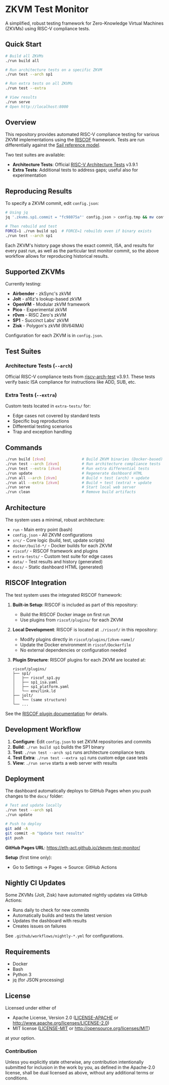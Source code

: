 # ZKVM Test Monitor

A simplified, robust testing framework for Zero-Knowledge Virtual Machines (ZKVMs) using RISC-V compliance tests.

## Quick Start

```bash
# Build all ZKVMs
./run build all

# Run architecture tests on a specific ZKVM
./run test --arch sp1

# Run extra tests on all ZKVMs
./run test --extra

# View results
./run serve
# Open http://localhost:8000
```

## Overview

This repository provides automated RISC-V compliance testing for various ZKVM implementations using the [RISCOF](https://github.com/riscv-software-src/riscof/) framework. Tests are run differentially against the [Sail reference model](https://github.com/riscv/sail-riscv).

Two test suites are available:
- **Architecture Tests**: Official [RISC-V Architecture Tests](https://github.com/riscv-non-isa/riscv-arch-test) v3.9.1
- **Extra Tests**: Additional tests to address gaps; useful also for experimentation

## Reproducing Results

To specify a ZKVM commit, edit `config.json`:
```bash
# Using jq
jq '.zkvms.sp1.commit = "fc98075a"' config.json > config.tmp && mv config.tmp config.json

# Then rebuild and test
FORCE=1 ./run build sp1  # FORCE=1 rebuilds even if binary exists
./run test --arch sp1
```

Each ZKVM's history page shows the exact commit, ISA, and results for every past run, as well as the particular test monitor commit, so the above workflow allows for reproducing historical results. 

## Supported ZKVMs

Currently testing:
- **Airbender** - zkSync's zkVM
- **Jolt** - a16z's lookup-based zkVM
- **OpenVM** - Modular zkVM framework
- **Pico** - Experimental zkVM
- **r0vm** - RISC Zero's zkVM
- **SP1** - Succinct Labs' zkVM
- **Zisk** - Polygon's zkVM (RV64IMA)

Configuration for each ZKVM is in `config.json`.

## Test Suites

### Architecture Tests (`--arch`)
Official RISC-V compliance tests from [riscv-arch-test](https://github.com/riscv-non-isa/riscv-arch-test) v3.9.1. These tests verify basic ISA compliance for instructions like ADD, SUB, etc.

### Extra Tests (`--extra`)
Custom tests located in `extra-tests/` for:
- Edge cases not covered by standard tests
- Specific bug reproductions
- Differential testing scenarios
- Trap and exception handling

## Commands

```bash
./run build [zkvm]                # Build ZKVM binaries (Docker-based)
./run test --arch [zkvm]          # Run architecture compliance tests
./run test --extra [zkvm]         # Run extra differential tests
./run update                      # Regenerate dashboard HTML
./run all --arch [zkvm]           # Build + test (arch) + update
./run all --extra [zkvm]          # Build + test (extra) + update
./run serve                       # Start local web server
./run clean                       # Remove build artifacts
```

## Architecture

The system uses a minimal, robust architecture:

- `run` - Main entry point (bash)
- `config.json` - All ZKVM configurations
- `src/` - Core logic (build, test, update scripts)
- `docker/build-*/` - Docker builds for each ZKVM
- `riscof/` - RISCOF framework and plugins
- `extra-tests/` - Custom test suite for edge cases
- `data/` - Test results and history (generated)
- `docs/` - Static dashboard HTML (generated)

## RISCOF Integration

The test system uses the integrated RISCOF framework:

1. **Built-in Setup**: RISCOF is included as part of this repository:
   - Build the RISCOF Docker image on first run
   - Use plugins from `riscof/plugins/` for each ZKVM

2. **Local Development**: RISCOF is located at `./riscof/` in this repository:
   - Modify plugins directly in `riscof/plugins/[zkvm-name]/`
   - Update the Docker environment in `riscof/Dockerfile`
   - No external dependencies or configuration needed

3. **Plugin Structure**: RISCOF plugins for each ZKVM are located at:
   ```
   riscof/plugins/
   ├── sp1/
   │   ├── riscof_sp1.py
   │   ├── sp1_isa.yaml
   │   ├── sp1_platform.yaml
   │   └── env/link.ld
   ├── jolt/
   │   └── (same structure)
   └── ...
   ```

See the [RISCOF plugin documentation](https://riscof.readthedocs.io/) for details.

## Development Workflow

1. **Configure**: Edit `config.json` to set ZKVM repositories and commits
2. **Build**: `./run build sp1` builds the SP1 binary
3. **Test**: `./run test --arch sp1` runs architecture compliance tests
4. **Test Extra**: `./run test --extra sp1` runs custom edge case tests
5. **View**: `./run serve` starts a web server with results

## Deployment

The dashboard automatically deploys to GitHub Pages when you push changes to the `docs/` folder:

```bash
# Test and update locally
./run test --arch sp1
./run update

# Push to deploy
git add -A
git commit -m "Update test results"
git push
```

**GitHub Pages URL**: https://eth-act.github.io/zkevm-test-monitor/

**Setup** (first time only):
- Go to Settings → Pages → Source: GitHub Actions

## Nightly CI Updates

Some ZKVMs (Jolt, Zisk) have automated nightly updates via GitHub Actions:
- Runs daily to check for new commits
- Automatically builds and tests the latest version
- Updates the dashboard with results
- Creates issues on failures

See `.github/workflows/nightly-*.yml` for configurations.

## Requirements

- Docker
- Bash
- Python 3
- jq (for JSON processing)

## License

Licensed under either of

* Apache License, Version 2.0 ([LICENSE-APACHE](LICENSE-APACHE) or http://www.apache.org/licenses/LICENSE-2.0)
* MIT license ([LICENSE-MIT](LICENSE-MIT) or http://opensource.org/licenses/MIT)

at your option.

### Contribution

Unless you explicitly state otherwise, any contribution intentionally submitted for inclusion in the work by you, as defined in the Apache-2.0 license, shall be dual licensed as above, without any additional terms or conditions.
